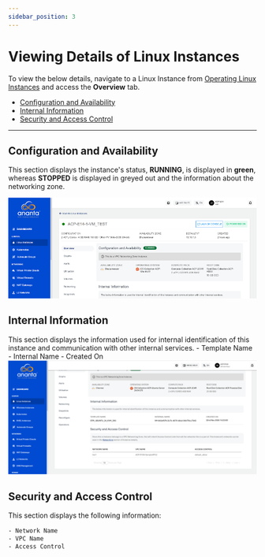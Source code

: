```yaml
---
sidebar_position: 3
---
```

# Viewing Details of Linux Instances

To view the below details, navigate to a Linux Instance from  [Operating Linux Instances](AboutLinuxInstances.md) and access the **Overview** tab.

- [Configuration and Availability](#configuration-and-availability)
- [Internal Information](#internal-information)
- [Security and Access Control](#security-and-access-control)
---
## Configuration and Availability

This section displays the instance's status, **RUNNING**, is displayed in <span class="green">**green**</span>, whereas **STOPPED** is displayed in greyed out and the information about the networking zone.

![Viewing Details of Linux Instances](img/ViewingDetailsofLinuxInstances1.png)

## Internal Information
This section displays the information used for internal identification of this instance and communication with other internal services.
    - Template Name
    - Internal Name
    - Created On
      ![Internal Information](img/InternalInformation.png)
## Security and Access Control
This section displays the following information:

	- Network Name
	- VPC Name
	- Access Control

